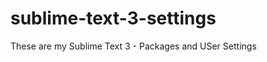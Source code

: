 sublime-text-3-settings
=======================

These are my Sublime Text 3 - Packages and USer Settings
